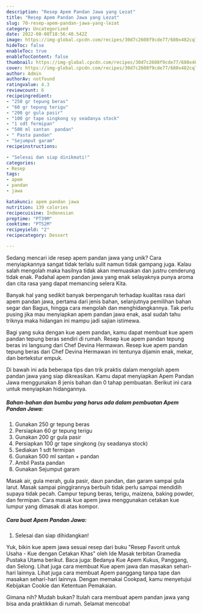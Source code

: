 ```yaml
---
description: "Resep Apem Pandan Jawa yang Lezat"
title: "Resep Apem Pandan Jawa yang Lezat"
slug: 70-resep-apem-pandan-jawa-yang-lezat
category: Uncategorized
date: 2022-08-08T18:56:48.542Z
image: https://img-global.cpcdn.com/recipes/30d7c2608f9cde77/680x482cq70/apem-pandan-jawa-foto-resep-utama.jpg
hideToc: false
enableToc: true
enableTocContent: false
thumbnail: https://img-global.cpcdn.com/recipes/30d7c2608f9cde77/680x482cq70/apem-pandan-jawa-foto-resep-utama.jpg
cover: https://img-global.cpcdn.com/recipes/30d7c2608f9cde77/680x482cq70/apem-pandan-jawa-foto-resep-utama.jpg
author: Admin
authorAv: notfound
ratingvalue: 4.3
reviewcount: 6
recipeingredient:
- "250 gr tepung beras"
- "60 gr tepung terigu"
- "200 gr gula pasir"
- "100 gr tape singkong sy seadanya stock"
- "1 sdt fermipan"
- "500 ml santan  pandan"
- " Pasta pandan"
- "Sejumput garam"
recipeinstructions:

- "Selesai dan siap dinikmati!"
categories:
- Resep
tags:
- apem
- pandan
- jawa

katakunci: apem pandan jawa 
nutrition: 139 calories
recipecuisine: Indonesian
preptime: "PT39M"
cooktime: "PT52M"
recipeyield: "2"
recipecategory: Dessert

---
```





Sedang mencari ide resep apem pandan jawa yang unik? Cara menyiapkannya sangat tidak terlalu sulit namun tidak gampang juga. Kalau salah mengolah maka hasilnya tidak akan memuaskan dan justru cenderung tidak enak. Padahal apem pandan jawa yang enak selayaknya punya aroma dan cita rasa yang dapat memancing selera Kita.





Banyak hal yang sedikit banyak berpengaruh terhadap kualitas rasa dari apem pandan jawa, pertama dari jenis bahan, selanjutnya pemilihan bahan segar dan Bagus, hingga cara mengolah dan menghidangkannya. Tak perlu pusing jika mau menyiapkan apem pandan jawa enak,      asal sudah tahu triknya maka hidangan ini mampu jadi sajian istimewa.














Bagi yang suka dengan kue apem pandan, kamu dapat membuat kue apem pandan tepung beras sendiri di rumah. Resep kue apem pandan tepung beras ini langsung dari Chef Devina Hermawan. Resep kue apem pandan tepung beras dari Chef Devina Hermawan ini tentunya dijamin enak, mekar, dan bertekstur empuk.






Di bawah ini ada beberapa tips dan trik praktis dalam mengolah apem pandan jawa yang siap dikreasikan. Kamu dapat menyiapkan Apem Pandan Jawa menggunakan 8 jenis bahan dan 0 tahap pembuatan. Berikut ini cara untuk menyiapkan hidangannya.

<!--inarticleads1-->

##### Bahan-bahan dan bumbu yang harus ada dalam pembuatan Apem Pandan Jawa:

1. Gunakan 250 gr tepung beras
1. Persiapkan 60 gr tepung terigu
1. Gunakan 200 gr gula pasir
1. Persiapkan 100 gr tape singkong (sy seadanya stock)
1. Sediakan 1 sdt fermipan
1. Gunakan 500 ml santan + pandan
1. Ambil  Pasta pandan
1. Gunakan Sejumput garam


Masak air, gula merah, gula pasir, daun pandan, dan garam sampai gula larut. Masak sampai pinggirannya berbuih tidak perlu sampai mendidih supaya tidak pecah. Campur tepung beras, terigu, maizena, baking powder, dan fermipan. Cara masak kue apem jawa menggunakan cetakan kue lumpur yang dimasak di atas kompor. 

<!--inarticleads2-->

##### Cara buat Apem Pandan Jawa:


1. Selesai dan siap dihidangkan!

Yuk, bikin kue apem jawa sesuai resep dari buku &#34;Resep Favorit untuk Usaha - Kue dengan Cetakan Khas&#34; oleh Ide Masak terbitan Gramedia Pustaka Utama berikut. Baca juga: Bedanya Kue Apem Kukus, Panggang, dan Selong. Lihat juga cara membuat Kue apem jawa dan masakan sehari-hari lainnya. Lihat juga cara membuat Apem panggang tanpa tape dan masakan sehari-hari lainnya. Dengan memakai Cookpad, kamu menyetujui Kebijakan Cookie dan Ketentuan Pemakaian. 

Gimana nih? Mudah bukan? Itulah cara membuat apem pandan jawa yang bisa anda praktikkan di rumah. Selamat mencoba!
